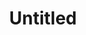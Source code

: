 ---
ee_id: '4457'
site: '1'
type: '2'
long_id: 2018-098 Untitled
url: 2018-098-untitled
year: '2018'
medium: Blueberry, Rasberry on Somerset paper
commission:
add_credit:
dims: 11 x 7.5 in
pitch:
ps:
live_url:
related:
title: Untitled
youtube:
imgs: untitled-2018-098-db-ih--qTwf.jpg
subheading:
year2: '2018'
download:
add_credits:
related_code:
! '':
layout: things-i-made
---